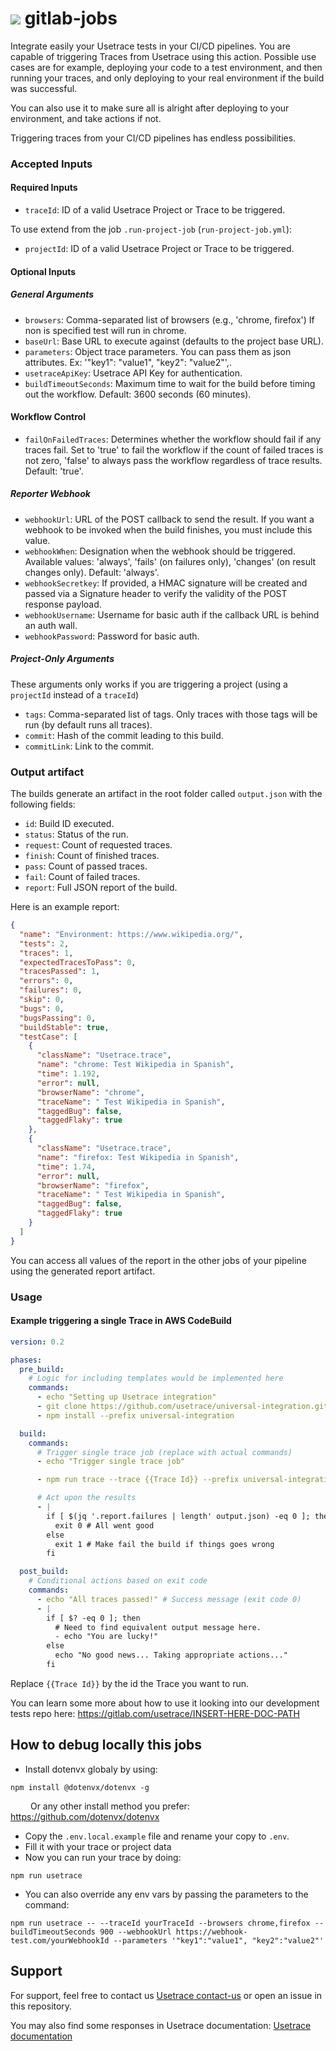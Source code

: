 # ![](https://gitlab.com/uploads/-/system/group/avatar/93079170/usetrace-logo-2.png?width=48) gitlab-jobs

Integrate easily your Usetrace tests in your CI/CD pipelines.
You are capable of triggering Traces from Usetrace using this action. Possible use cases are for example, deploying your code to a test environment, and then running your traces, and only deploying to your real environment if the build was successful.

You can also use it to make sure all is alright after deploying to your environment, and take actions if not.

Triggering traces from your CI/CD pipelines has endless possibilities.

### Accepted Inputs

#### Required Inputs

- `traceId`: ID of a valid Usetrace Project or Trace to be triggered.

To use extend from the job `.run-project-job` (`run-project-job.yml`):

- `projectId`: ID of a valid Usetrace Project or Trace to be triggered.

#### Optional Inputs

##### General Arguments

- `browsers`: Comma-separated list of browsers (e.g., 'chrome, firefox') If non is specified test will run in chrome.
- `baseUrl`: Base URL to execute against (defaults to the project base URL).
- `parameters`: Object trace parameters. You can pass them as json attributes. Ex: '"key1": "value1", "key2": "value2"',.
- `usetraceApiKey`: Usetrace API Key for authentication.
- `buildTimeoutSeconds`: Maximum time to wait for the build before timing out the workflow. Default: 3600 seconds (60 minutes).

#### Workflow Control

- `failOnFailedTraces`: Determines whether the workflow should fail if any traces fail. Set to 'true' to fail the workflow if the count of failed traces is not zero, 'false' to always pass the workflow regardless of trace results. Default: 'true'.

##### Reporter Webhook

- `webhookUrl`: URL of the POST callback to send the result. If you want a webhook to be invoked when the build finishes, you must include this value.
- `webhookWhen`: Designation when the webhook should be triggered. Available values: 'always', 'fails' (on failures only), 'changes' (on result changes only). Default: 'always'.
- `webhookSecretkey`: If provided, a HMAC signature will be created and passed via a Signature header to verify the validity of the POST response payload.
- `webhookUsername`: Username for basic auth if the callback URL is behind an auth wall.
- `webhookPassword`: Password for basic auth.

##### Project-Only Arguments

These arguments only works if you are triggering a project (using a `projectId` instead of a `traceId`)

- `tags`: Comma-separated list of tags. Only traces with those tags will be run (by default runs all traces).
- `commit`: Hash of the commit leading to this build.
- `commitLink`: Link to the commit.

### Output artifact

The builds generate an artifact in the root folder called `output.json` with the following fields:

- `id`: Build ID executed.
- `status`: Status of the run.
- `request`: Count of requested traces.
- `finish`: Count of finished traces.
- `pass`: Count of passed traces.
- `fail`: Count of failed traces.
- `report`: Full JSON report of the build.

Here is an example report:

```json
{
  "name": "Environment: https://www.wikipedia.org/",
  "tests": 2,
  "traces": 1,
  "expectedTracesToPass": 0,
  "tracesPassed": 1,
  "errors": 0,
  "failures": 0,
  "skip": 0,
  "bugs": 0,
  "bugsPassing": 0,
  "buildStable": true,
  "testCase": [
    {
      "className": "Usetrace.trace",
      "name": "chrome: Test Wikipedia in Spanish",
      "time": 1.192,
      "error": null,
      "browserName": "chrome",
      "traceName": " Test Wikipedia in Spanish",
      "taggedBug": false,
      "taggedFlaky": true
    },
    {
      "className": "Usetrace.trace",
      "name": "firefox: Test Wikipedia in Spanish",
      "time": 1.74,
      "error": null,
      "browserName": "firefox",
      "traceName": " Test Wikipedia in Spanish",
      "taggedBug": false,
      "taggedFlaky": true
    }
  ]
}
```

You can access all values of the report in the other jobs of your pipeline using the generated report artifact.

### Usage

#### Example triggering a single Trace in AWS CodeBuild

```yaml
version: 0.2

phases:
  pre_build:
    # Logic for including templates would be implemented here
    commands:
      - echo "Setting up Usetrace integration"
      - git clone https://github.com/usetrace/universal-integration.git
      - npm install --prefix universal-integration

  build:
    commands:
      # Trigger single trace job (replace with actual commands)
      - echo "Trigger single trace job"

      - npm run trace --trace {{Trace Id}} --prefix universal-integration

      # Act upon the results
      - |
        if [ $(jq '.report.failures | length' output.json) -eq 0 ]; then
          exit 0 # All went good
        else
          exit 1 # Make fail the build if things goes wrong
        fi

  post_build:
    # Conditional actions based on exit code
    commands:
      - echo "All traces passed!" # Success message (exit code 0)
      - |
        if [ $? -eq 0 ]; then
          # Need to find equivalent output message here.
          - echo "You are lucky!"
        else
          echo "No good news... Taking appropriate actions..."
        fi
```

Replace `{{Trace Id}}` by the id the Trace you want to run.

You can learn some more about how to use it looking into our development tests repo here:
https://gitlab.com/usetrace/INSERT-HERE-DOC-PATH

## How to debug locally this jobs

- Install dotenvx globaly by using:

```shell
npm install @dotenvx/dotenvx -g
```

&emsp;&emsp; Or any other install method you prefer: https://github.com/dotenvx/dotenvx

- Copy the `.env.local.example` file and rename your copy to `.env`.
- Fill it with your trace or project data
- Now you can run your trace by doing:

```shell
npm run usetrace
```

- You can also override any env vars by passing the parameters to the command:

```shell
npm run usetrace -- --traceId yourTraceId --browsers chrome,firefox --buildTimeoutSeconds 900 --webhookUrl https://webhook-test.com/yourWebhookId --parameters '"key1":"value1", "key2":"value2"'
```

## Support

For support, feel free to contact us [Usetrace contact-us](https://usetrace.com/contact-us) or open an issue in this repository.

You may also find some responses in Usetrace documentation: [Usetrace documentation](https://docs.usetrace.com)
